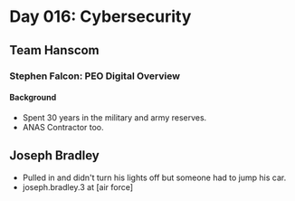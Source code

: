 # Day 016: Cybersecurity

## Team Hanscom

### Stephen Falcon: PEO Digital Overview

#### Background

* Spent 30 years in the military and army reserves.
* ANAS Contractor too.

## Joseph Bradley

* Pulled in and didn't turn his lights off but someone had to jump his car.
* joseph.bradley.3 at \[air force\]

